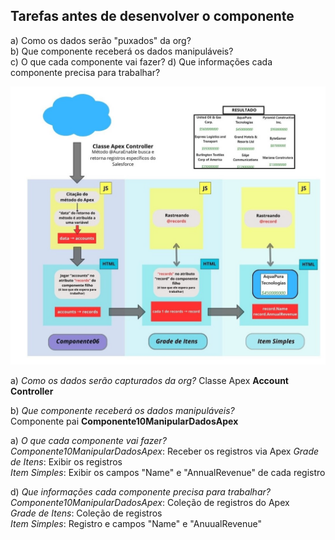 ## Tarefas antes de desenvolver o componente

a) Como os dados serão "puxados" da org?  
b) Que componente receberá os dados manipuláveis?  
c) O que cada componente vai fazer?
d) Que informações cada componente precisa para trabalhar?  

![Esquema do componente](.imagens/componente-esquema.jpg)

a) *Como os dados serão capturados da org?* 
Classe Apex **Account Controller**  

b) *Que componente receberá os dados manipuláveis?*  
Componente pai **Componente10ManipularDadosApex** 

a) *O que cada componente vai fazer?*  
*Componente10ManipularDadosApex*: Receber os registros via Apex 
*Grade de Itens*: Exibir os registros  
*Item Simples*: Exibir os campos "Name" e "AnnualRevenue" de cada registro   

d) *Que informações cada componente precisa para trabalhar?*  
*Componente10ManipularDadosApex*: Coleção de registros do Apex  
*Grade de Itens*: Coleção de registros  
*Item Simples*: Registro e campos "Name" e "AnuualRevenue" 